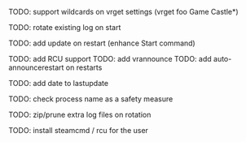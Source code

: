 TODO: support wildcards on vrget settings (vrget foo Game Castle*)

TODO: rotate existing log on start

TODO: add update on restart (enhance Start command)

TODO: add RCU support
TODO: add vrannounce
TODO: add auto-announcerestart on restarts

TODO: add date to lastupdate

TODO: check process name as a safety measure

TODO: zip/prune extra log files on rotation

TODO: install steamcmd / rcu for the user
